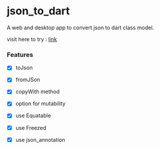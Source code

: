 # json_to_dart

A web and desktop app to convert json to dart class model.

visit here to try : [link](https://stha-ums.github.io)

### Features
- [x]  toJson
- [x] fromJSon
- [x] copyWith method
- [x] option for mutability
- [x] use Equatable
- [x] use Freezed
- [x] use json_annotation




